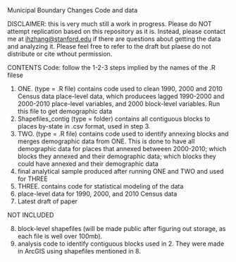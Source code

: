 Municipal Boundary Changes Code and data 

DISCLAIMER: this is very much still a work in progress. Please do NOT attempt replication based on this repository as it is. Instead, please contact me at ihzhang@stanford.edu if there are questions about getting the data and analyzing it. Please feel free to refer to the draft but plaese do not distribute or cite wthout permission. 

CONTENTS
Code: follow the 1-2-3 steps implied by the names of the .R filese

1. ONE. (type = .R file) contains code used to clean 1990, 2000 and 2010 Census data
place-level data, which producees lagged 1990-2000 and 2000-2010 place-level variables, and 2000 block-level variables. Run this file to get demographic data
2. Shapefiles_contig (type = folder) contains all contiguous blocks to places by-state in .csv format, used in step 3. 
3. TWO. (type = .R file) contains code used to identify annexing blocks and merges demographic data from ONE. This is done to have all demographic data for places that annexed betweeen 2000-2010; which blocks they annexed and their demographic data; which blocks they could have annexed and their demographic data 
4. final analytical sample produced after running ONE and TWO and used for THREE
5. THREE. contains code for statistical modeling of the data 
6. place-level data for 1990, 2000, and 2010 Census data
7. Latest draft of paper 


NOT INCLUDED

8. block-level shapefiles (will be made public after figuring out storage, as each file is well over 100mb). 
9. analysis code to identify contiguous blocks used in 2. They were made in ArcGIS using shapefiles mentioned in 8.